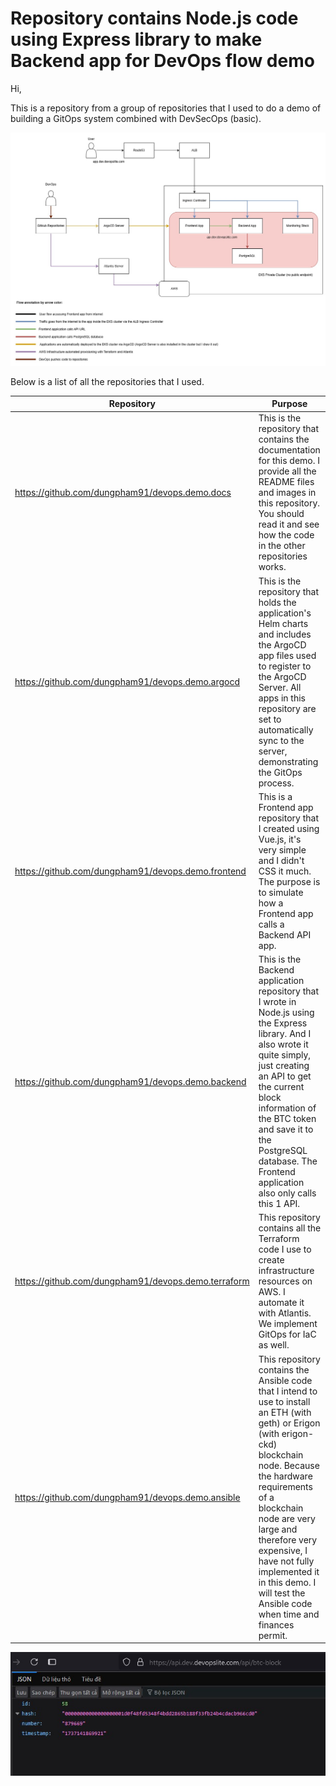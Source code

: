 # Repository contains Node.js code using Express library to make Backend app for DevOps flow demo

Hi,

This is a repository from a group of repositories that I used to do a demo of building a GitOps system combined with DevSecOps (basic).

![devops-demo.jpg](./images/devops-demo.jpg)

Below is a list of all the repositories that I used.

| Repository | Purpose |
| ------ | ------ |
| https://github.com/dungpham91/devops.demo.docs | This is the repository that contains the documentation for this demo. I provide all the README files and images in this repository. You should read it and see how the code in the other repositories works. |
| https://github.com/dungpham91/devops.demo.argocd | This is the repository that holds the application's Helm charts and includes the ArgoCD app files used to register to the ArgoCD Server. All apps in this repository are set to automatically sync to the server, demonstrating the GitOps process. |
| https://github.com/dungpham91/devops.demo.frontend | This is a Frontend app repository that I created using Vue.js, it's very simple and I didn't CSS it much. The purpose is to simulate how a Frontend app calls a Backend API app. |
| https://github.com/dungpham91/devops.demo.backend | This is the Backend application repository that I wrote in Node.js using the Express library. And I also wrote it quite simply, just creating an API to get the current block information of the BTC token and save it to the PostgreSQL database. The Frontend application also only calls this 1 API. |
| https://github.com/dungpham91/devops.demo.terraform | This repository contains all the Terraform code I use to create infrastructure resources on AWS. I automate it with Atlantis. We implement GitOps for IaC as well. |
| https://github.com/dungpham91/devops.demo.ansible | This repository contains the Ansible code that I intend to use to install an ETH (with geth) or Erigon (with erigon-ckd) blockchain node. Because the hardware requirements of a blockchain node are very large and therefore very expensive, I have not fully implemented it in this demo. I will test the Ansible code when time and finances permit. |

![backend-result.jpg](./images/backend-result.jpg)
